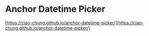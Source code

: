 # Anchor Datetime Picker

[https://ciao-chung.github.io/anchor-datetime-picker/](https://ciao-chung.github.io/anchor-datetime-picker/)